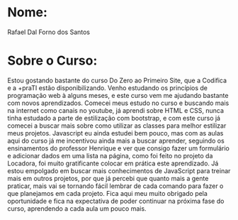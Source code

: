 # Nome: 
Rafael Dal Forno dos Santos

# Sobre o Curso:

Estou gostando bastante do curso Do Zero ao Primeiro Site, que a Codifica e a +praTI estão disponibilizando. 
Venho estudando os princípios de programação web à alguns meses, e este curso vem me ajudando bastante com novos aprendizados. Comecei meus estudo no curso e buscando mais na internet como canais no youtube, já aprendi sobre HTML e CSS, nunca tinha estudado a parte de estilização com bootstrap, e com este curso já comecei a buscar mais sobre como utilizar as classes para melhor estilizar meus projetos. 
Javascript eu ainda estudei bem pouco, mas com as aulas aqui do curso já me incentivou ainda mais a buscar aprender, seguindo os ensinamentos do professor Henrique e ver que consigo fazer um formulário e adicionar dados em uma lista na página, como foi feito no projeto da Locadora, foi muito gratificante colocar em prática este aprendizado. 
Já estou empolgado em buscar mais conhecimentos de JavaScript para treinar mais em outros projetos, por que já percebi que quanto mais a gente praticar, mais vai se tornando fácil lembrar de cada comando para fazer o que planejamos em cada projeto.
Fica aqui meu muito obrigado pela oportunidade e fica na expectativa de poder continuar na próxima fase do curso, aprendendo a cada aula um pouco mais. 